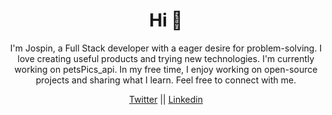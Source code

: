 <h1 align="center">Hi 👋</h1>
<p align="center">I'm Jospin, a Full Stack developer with a eager desire for problem-solving. I love creating useful products and trying new technologies. I'm currently working on petsPics_api. In my free time, I enjoy working on open-source projects and sharing what I learn. Feel free to connect with me.</p>


<p align="center">
<a href="https://twitter.com/@jospinndagano" target="blank">Twitter</a> || 
<a href="https://linkedin.com/in/jospin ndagano" target="blank">Linkedin</a>
</p>


